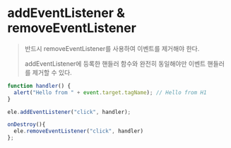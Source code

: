 # addEventListener & removeEventListener

> 반드시 removeEventListener를 사용하여 이벤트를 제거해야 한다.
>
> addEventListener에 등록한 핸들러 함수와 완전히 동일해야만 이벤트 핸들러를 제거할 수 있다.

```js
function handler() {
  alert("Hello from " + event.target.tagName); // Hello from H1
}

ele.addEventListener("click", handler);

onDestroy(){
  ele.removeEventListener("click", handler)
};
```
